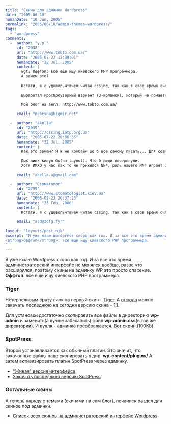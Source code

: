 ```yaml
---
title: "Скины для админки Wordpress"
date: "2005-06-10"
humanDate: "10 Jun, 2005"
permalink: "2005/06/10/admin-themes-wordpress/"
tags: 
  - "wordpress"
comments: 
  -  author: "y.p."
     id: "2038"
     url: "http://www.tobto.com.ua/"
     date: "2005-07-22 12:39:01"
     humandate: "22 Jul, 2005"
     content: | 
       &gt; Оффтоп: все еще ищу киевского PHP программера.
       А зачем это? 
       
       Кстати, я с удовольчтвием читаю cssing, так как в свое время сильно переболел стилями и продолжаю успешно болеть :)
       
       Выработал кросброузерный вариант (3-колонки), который не ломается даже в NN4. И, если интересно, начал перевод вордпреса на украинский. 
       
       Мой блог на англ. http://www.tobto.com.ua/

     email: "nebesna@bigmir.net"

  -  author: "akella"
     id: "2039"
     url: "http://cssing.iatp.org.ua"
     date: "2005-07-22 20:06:35"
     humandate: "22 Jul, 2005"
     content: | 
       Как это зачем? Я ж не комбайн шо б все самому писать... Для совместных проектов вобщем.
       
       Дык линк кинул бы(на layout). Что б люди почерпнули.
       Хотя ИМХО у нас как то не прижился NN4, роль нашего NN4 играет IE5. Так мне кажется. У нас все не так плохо, хотя как посмотреть конеша.

     email: "akella.a@gmail.com"

  -  author: "Стоматолог"
     id: "2799"
     url: "http://www.stomatologist.kiev.ua"
     date: "2006-02-23 20:37:23"
     humandate: "23 Feb, 2006"
     content: | 
       Кстати, я с удовольчтвием читаю cssing, так как в свое время сильно переболел стилями и продолжаю успешно болеть :)

     email: "asd@zdfg.fyr"

layout: "layouts/post.njk"
excerpt: "Я уже юзаю Wordpress скоро как год. И за все это время администраторский интерфейс не менялся вообще, разве что расширялся, поэтому скины на админку WP это просто спасение.
<strong>Оффтоп</strong>: все еще ищу киевского PHP программера.
"
---
```


Я уже юзаю Wordpress скоро как год. И за все это время администраторский интерфейс не менялся вообще, разве что расширялся, поэтому скины на админку WP это просто спасение.
<strong>Оффтоп</strong>: все еще ищу киевского PHP программера.
<!--more-->
<h3>Tiger</h3>
Нетерпеливым сразу линк на первый скин - <a href="http://www.orderedlist.com/articles/wordpress-administration-design-tiger/">Tiger</a>.  А <a href="http://www.orderedlist.com/downloads/wp-admin-tiger-v1.1.zip">отсюда</a> можно закачать  последнюю на сегодня  версию скина - 1.1.

Для установки достаточно cкопировать все файлы в директорию <strong>wp-admin</strong> и заменить(а лучше забэкапить) файл <strong>wp-admin.css</strong>(в той же директории). И вуаля - админка преображается.
<a href="http://cssing.iatp.org.ua/images/tigerbg.jpg">Вот скрин</a>.(100Kb)


<h3>SpotPress</h3>
Второй устанавливается как обычный плагин. Это значит, что закачанные файлы надо скопировать в дир. <strong>wp-content/plugins/</strong>
А затем активизировать плагин SpotPress через админку.
<ul>
<li><a href="http://homepage.mac.com/kohlmannj/wordpress/spotpress/">"Живая" версия интерфейса</a></li>
<li><a href="http://homepage.mac.com/kohlmannj/wordpress/spotpress/spotpress.zip">Закачать последнюю версию SpotPress</a></li>
</ul>
<h3>Остальные скины</h3>
А теперь наряду с темами (скинами на сам блог), появился раздел для скинов под админки.
<ul>
<li><a href="http://codex.wordpress.org/Using_Themes/Theme_List#Admin_Themes">Список всех скинов на администраторский интерфейс Wordpress</a></li>
</ul>
